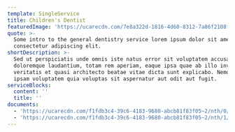 ```yaml
---
template: SingleService
title: Children's Dentist
featuredImage: 'https://ucarecdn.com/7e8a322d-1816-4d60-8312-7a86f2108fe0/'
quote: >-
  Some intro to the general dentistry service lorem ipsum dolor sit amet,
  consectetur adipiscing elit.
shortDescription: >-
  Sed ut perspiciatis unde omnis iste natus error sit voluptatem accusantium
  doloremque laudantium, totam rem aperiam, eaque ipsa quae ab illo inventore
  veritatis et quasi architecto beatae vitae dicta sunt explicabo. Nemo enim
  ipsam voluptatem quia voluptas sit aspernatur aut odit aut fugit.
serviceBlocks:
  content: ''
  title: ''
documents:
  - 'https://ucarecdn.com/f1fdb3c4-39c6-4183-9680-abcb81f83f05~2/nth/0/'
  - 'https://ucarecdn.com/f1fdb3c4-39c6-4183-9680-abcb81f83f05~2/nth/1/'
---
```

